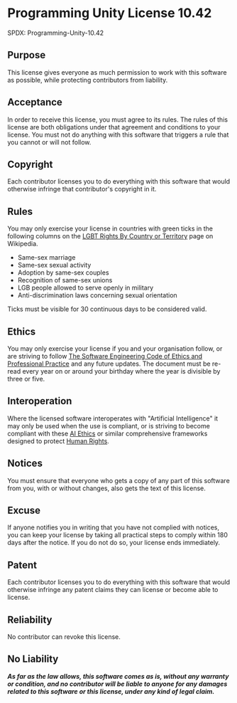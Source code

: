 # Programming Unity License 10.42

SPDX: Programming-Unity-10.42

## Purpose

This license gives everyone as much permission to work with this software as possible, while protecting contributors from liability.

## Acceptance

In order to receive this license, you must agree to its rules.  The rules of this license are both obligations under that agreement and conditions to your license. You must not do anything with this software that triggers a rule that you cannot or will not follow.

## Copyright

Each contributor licenses you to do everything with this software that would otherwise infringe that contributor's copyright in it.

## Rules

You may only exercise your license in countries with green ticks in the following columns on the [LGBT Rights By Country or Territory](https://en.wikipedia.org/wiki/LGBT_rights_by_country_or_territory) page on Wikipedia.  

- Same-sex marriage
- Same-sex sexual activity
- Adoption by same-sex couples
- Recognition of same-sex unions
- LGB people allowed to serve openly in military
- Anti-discrimination laws concerning sexual orientation
 
Ticks must be visible for 30 continuous days to be considered valid.

## Ethics

You may only exercise your license if you and your organisation follow, or are striving to follow [The Software Engineering Code of Ethics and Professional Practice](https://ethics.acm.org/code-of-ethics/software-engineering-code) and any future updates.  The document must be re-read every year on or around your birthday where the year is divisible by three or five.

## Interoperation

Where the licensed software interoperates with "Artificial Intelligence" it may only be used when the use is compliant, or is striving to become compliant with these [AI Ethics](https://www.industry.gov.au/data-and-publications/building-australias-artificial-intelligence-capability/ai-ethics-framework/ai-ethics-principles) or similar comprehensive frameworks designed to protect [Human Rights](https://tech.humanrights.gov.au/human-rights).

## Notices

You must ensure that everyone who gets a copy of any part of this software from you, with or without changes, also gets the text of this license.

## Excuse

If anyone notifies you in writing that you have not complied with notices, you can keep your license by taking all practical steps to comply within 180 days after the notice.  If you do not do so, your license ends immediately.

## Patent

Each contributor licenses you to do everything with this software that would otherwise infringe any patent claims they can license or become able to license.

## Reliability

No contributor can revoke this license.

## No Liability

***As far as the law allows, this software comes as is, without any warranty or condition, and no contributor will be liable to anyone for any damages related to this software or this license, under any kind of legal claim.***

